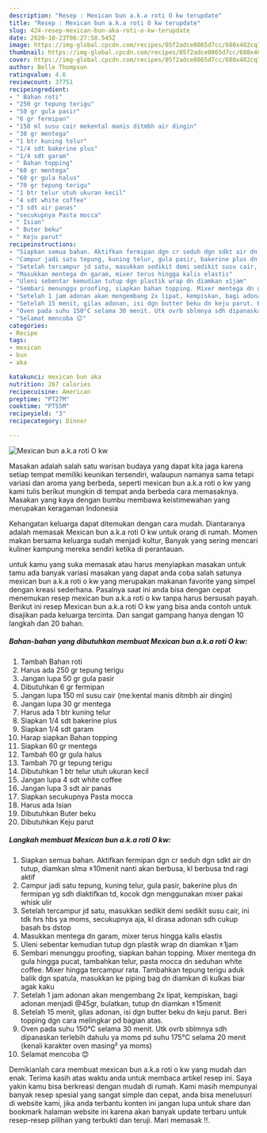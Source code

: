 ```yaml
---
description: "Resep : Mexican bun a.k.a roti O kw terupdate"
title: "Resep : Mexican bun a.k.a roti O kw terupdate"
slug: 424-resep-mexican-bun-aka-roti-o-kw-terupdate
date: 2020-10-23T06:27:58.545Z
image: https://img-global.cpcdn.com/recipes/05f2adce0865d7cc/680x482cq70/mexican-bun-aka-roti-o-kw-foto-resep-utama.jpg
thumbnail: https://img-global.cpcdn.com/recipes/05f2adce0865d7cc/680x482cq70/mexican-bun-aka-roti-o-kw-foto-resep-utama.jpg
cover: https://img-global.cpcdn.com/recipes/05f2adce0865d7cc/680x482cq70/mexican-bun-aka-roti-o-kw-foto-resep-utama.jpg
author: Belle Thompson
ratingvalue: 4.6
reviewcount: 37751
recipeingredient:
- " Bahan roti"
- "250 gr tepung terigu"
- "50 gr gula pasir"
- "6 gr fermipan"
- "150 ml susu cair mekental manis ditmbh air dingin"
- "30 gr mentega"
- "1 btr kuning telur"
- "1/4 sdt bakerine plus"
- "1/4 sdt garam"
- " Bahan topping"
- "60 gr mentega"
- "60 gr gula halus"
- "70 gr tepung terigu"
- "1 btr telur utuh ukuran kecil"
- "4 sdt white coffee"
- "3 sdt air panas"
- "secukupnya Pasta mocca"
- " Isian"
- " Buter beku"
- " Keju parut"
recipeinstructions:
- "Siapkan semua bahan. Aktifkan fermipan dgn cr seduh dgn sdkt air dn tutup, diamkan slma ±10menit nanti akan berbusa, kl berbusa tnd ragi aktif"
- "Campur jadi satu tepung, kuning telur, gula pasir, bakerine plus dn fermipan yg sdh diaktifkan td, kocok dgn menggunakan mixer pakai whisk ulir"
- "Setelah tercampur jd satu, masukkan sedikit demi sedikit susu cair, ini tdk hrs hbs ya moms, secukupnya aja, kl dirasa adonan sdh cukup basah bs dstop"
- "Masukkan mentega dn garam, mixer terus hingga kalis elastis"
- "Uleni sebentar kemudian tutup dgn plastik wrap dn diamkan ±1jam"
- "Sembari menunggu proofing, siapkan bahan topping. Mixer mentega dn gula hingga pucat, tambahkan telur, pasta mocca dn seduhan white coffee. Mixer hingga tercampur rata. Tambahkan tepung terigu aduk balik dgn spatula, masukkan ke piping bag dn diamkan di kulkas biar agak kaku"
- "Setelah 1 jam adonan akan mengembang 2x lipat, kempiskan, bagi adonan menjadi @45gr, bulatkan, tutup dn diamkan ±15menit"
- "Setelah 15 menit, gilas adonan, isi dgn butter beku dn keju parut. Beri topping dgn cara melingkar pd bagian atas."
- "Oven pada suhu 150°C selama 30 menit. Utk ovrb sblmnya sdh dipanaskan terlebih dahulu ya moms pd suhu 175°C selama 20 menit (kenali karakter oven masing² ya moms)"
- "Selamat mencoba 😊"
categories:
- Recipe
tags:
- mexican
- bun
- aka

katakunci: mexican bun aka 
nutrition: 267 calories
recipecuisine: American
preptime: "PT27M"
cooktime: "PT55M"
recipeyield: "3"
recipecategory: Dinner

---
```



![Mexican bun a.k.a roti O kw](https://img-global.cpcdn.com/recipes/05f2adce0865d7cc/680x482cq70/mexican-bun-aka-roti-o-kw-foto-resep-utama.jpg)

Masakan adalah salah satu warisan budaya yang dapat kita jaga karena setiap tempat memiliki keunikan tersendiri, walaupun namanya sama tetapi variasi dan aroma yang berbeda, seperti mexican bun a.k.a roti o kw yang kami tulis berikut mungkin di tempat anda berbeda cara memasaknya. Masakan yang kaya dengan bumbu membawa keistimewahan yang merupakan keragaman Indonesia



Kehangatan keluarga dapat ditemukan dengan cara mudah. Diantaranya adalah memasak Mexican bun a.k.a roti O kw untuk orang di rumah. Momen makan bersama keluarga sudah menjadi kultur, Banyak yang sering mencari kuliner kampung mereka sendiri ketika di perantauan.

untuk kamu yang suka memasak atau harus menyiapkan masakan untuk tamu ada banyak variasi masakan yang dapat anda coba salah satunya mexican bun a.k.a roti o kw yang merupakan makanan favorite yang simpel dengan kreasi sederhana. Pasalnya saat ini anda bisa dengan cepat menemukan resep mexican bun a.k.a roti o kw tanpa harus bersusah payah.
Berikut ini resep Mexican bun a.k.a roti O kw yang bisa anda contoh untuk disajikan pada keluarga tercinta. Dan sangat gampang hanya dengan 10 langkah dan 20 bahan.


<!--inarticleads1-->

##### Bahan-bahan yang dibutuhkan membuat Mexican bun a.k.a roti O kw:

1. Tambah  Bahan roti
1. Harus ada 250 gr tepung terigu
1. Jangan lupa 50 gr gula pasir
1. Dibutuhkan 6 gr fermipan
1. Jangan lupa 150 ml susu cair (me:kental manis ditmbh air dingin)
1. Jangan lupa 30 gr mentega
1. Harus ada 1 btr kuning telur
1. Siapkan 1/4 sdt bakerine plus
1. Siapkan 1/4 sdt garam
1. Harap siapkan  Bahan topping
1. Siapkan 60 gr mentega
1. Tambah 60 gr gula halus
1. Tambah 70 gr tepung terigu
1. Dibutuhkan 1 btr telur utuh ukuran kecil
1. Jangan lupa 4 sdt white coffee
1. Jangan lupa 3 sdt air panas
1. Siapkan secukupnya Pasta mocca
1. Harus ada  Isian
1. Dibutuhkan  Buter beku
1. Dibutuhkan  Keju parut




<!--inarticleads2-->

##### Langkah membuat  Mexican bun a.k.a roti O kw:

1. Siapkan semua bahan. Aktifkan fermipan dgn cr seduh dgn sdkt air dn tutup, diamkan slma ±10menit nanti akan berbusa, kl berbusa tnd ragi aktif
1. Campur jadi satu tepung, kuning telur, gula pasir, bakerine plus dn fermipan yg sdh diaktifkan td, kocok dgn menggunakan mixer pakai whisk ulir
1. Setelah tercampur jd satu, masukkan sedikit demi sedikit susu cair, ini tdk hrs hbs ya moms, secukupnya aja, kl dirasa adonan sdh cukup basah bs dstop
1. Masukkan mentega dn garam, mixer terus hingga kalis elastis
1. Uleni sebentar kemudian tutup dgn plastik wrap dn diamkan ±1jam
1. Sembari menunggu proofing, siapkan bahan topping. Mixer mentega dn gula hingga pucat, tambahkan telur, pasta mocca dn seduhan white coffee. Mixer hingga tercampur rata. Tambahkan tepung terigu aduk balik dgn spatula, masukkan ke piping bag dn diamkan di kulkas biar agak kaku
1. Setelah 1 jam adonan akan mengembang 2x lipat, kempiskan, bagi adonan menjadi @45gr, bulatkan, tutup dn diamkan ±15menit
1. Setelah 15 menit, gilas adonan, isi dgn butter beku dn keju parut. Beri topping dgn cara melingkar pd bagian atas.
1. Oven pada suhu 150°C selama 30 menit. Utk ovrb sblmnya sdh dipanaskan terlebih dahulu ya moms pd suhu 175°C selama 20 menit (kenali karakter oven masing² ya moms)
1. Selamat mencoba 😊




Demikianlah cara membuat mexican bun a.k.a roti o kw yang mudah dan enak. Terima kasih atas waktu anda untuk membaca artikel resep ini. Saya yakin kamu bisa berkreasi dengan mudah di rumah. Kami masih mempunyai banyak resep spesial yang sangat simple dan cepat, anda bisa menelusuri di website kami, jika anda terbantu konten ini jangan lupa untuk share dan bookmark halaman website ini karena akan banyak update terbaru untuk resep-resep pilihan yang terbukti dan teruji. Mari memasak !!. 
